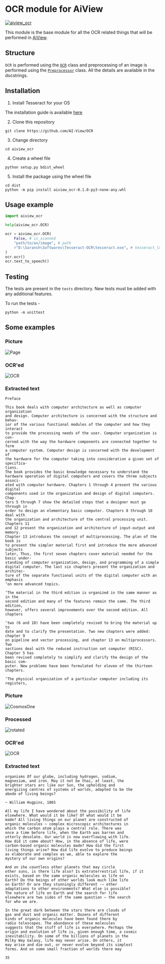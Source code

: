 # OCR module for AiView

[![aiview_ocr](https://github.com/AI-View/OCR/actions/workflows/aiview_ocr.yml/badge.svg)](https://github.com/AI-View/OCR/actions/workflows/aiview_ocr.yml)

This module is the base module for all the OCR related things that will be performed in [AiView](https://github.com/AI-View).

## Structure
`OCR` is performed using the [`OCR`](https://github.com/AI-View/OCR/blob/main/aiview_ocr/ocr.py) class and preprocessing of an image is performed using the [`Preprocessor`](https://github.com/AI-View/OCR/blob/main/aiview_ocr/preprocessing.py) class. All the details are available in the docstrings.

## Installation
1. Install Tesseract for your OS

The installation guide is available [here](https://tesseract-ocr.github.io/tessdoc/Installation.html)

2. Clone this repository
```
git clone https://github.com/AI-View/OCR
```
3. Change directory
```
cd aiview_ocr
```
4. Create a wheel file
```
python setup.py bdist_wheel
```
5. Install the package using the wheel file
```
cd dist
python -m pip install aiview_ocr-0.1.0-py3-none-any.whl
```

## Usage example
```py
import aiview_ocr

help(aiview_ocr.OCR)

ocr = aiview_ocr.OCR(
    False, # is_scanned
    "path/to/an/image", # path
    r"D:\Saransh\Softwares\Tesseract-OCR\tesseract.exe", # tesseract_location
)
ocr.ocr()
ocr.text_to_speech()
```

## Testing
The tests are present in the `tests` directory. New tests must be added with any additional features.

To run the tests -
```
python -m unittest
```

## Some examples
### Picture
![Page](https://user-images.githubusercontent.com/74055102/133644506-3dcf08fc-36f9-404a-b1b7-65117a3f9869.png)
### OCR'ed
![OCR](https://user-images.githubusercontent.com/74055102/133644598-89551323-df51-45cc-8210-871b2c4dd756.png)
### Extracted text
```
Preface

This book deals with computer architecture as well as computer organization
and design. Computer architecture is concerned with the structure and behav-
ior of the various functional modules of the computer and how they interact
to provide the processing needs of the user. Computer organization is con-
cerned with the way the hardware components are connected together to form
a computer system. Computer design is concerned with the development of
the hardware for the computer taking into consideration a given set of specifica-
tions.
The book provides the basic knowledge necessary to understand the
hardware operation of digital computers and covers the three subjects associ-
ated with computer hardware. Chapters 1 through 4 present the various digital
components used in the organization and design of digital computers. Chap-
ters 5 through 7 show the detailed steps that a designer must go through in
order to design an elementary basic computer. Chapters 8 through 10 deal with
the organization and architecture of the central processing unit. Chapters 11
and 12 present the organization and architecture of input-output and memory.
Chapter 13 introduces the concept of multiprocessing. The plan of the book is
to present the simpler material first and introduce the more advanced subjects
later, Thus, the first seven chapters cover material needed for the basic under-
standing of computer organization, design, and programming of a simple
digital computer. The last six chapters present the organization and architec-
ture of the separate functional units of the digital computer with an emphasis
‘on more advanced topics.

‘The material in the third edition is organized in the same manner as in the
second edition and many of the features remain the same. The third edition,
however, offers several improvements over the second edition. All chapters

‘two (6 and 10) have been completely revised to bring the material up to
date and to clarify the presentation. Two new chapters were added: chapter 9
on pipeline and vector processing, and chapter 13 on multiprocessors. Two
sections deal with the reduced instruction set computer (RISC). Chapter 5 has
been revised completely to simplify and clarify the design of the basic com-
puter. New problems have been formulated for eleven of the thirteen chapters.

‘The physical organization of a particular computer including its registers,
```
### Picture
![CosmosOne](https://user-images.githubusercontent.com/74055102/133640550-eba241af-db0a-46e3-9b24-b4219dd74cfd.jpg)
### Processed
![rotated](https://user-images.githubusercontent.com/74055102/133640466-c37d171d-7302-4227-bc6c-de2faa40ad9e.png)
### OCR'ed
![OCR](https://user-images.githubusercontent.com/74055102/133640501-735f2587-f3b0-49b2-8274-27fa760892a9.png)
### Extracted text
```
organisms Of our globe, including hydrogen, sodium,
magnesium, and iron. May it not be thai, at least, the
brighter stars arc like our Sun, the upholding and
energizing centres of systems of worlds, adapted to be the
abode of living beings?

~ William Hugpins, 1865

All my life I have wondered about the possibility of life
elsewhere. What would it be like? Of what would it be
made? All living things on our planet are constructed of
organic molecules ~ complex microscopic architectures in
which the carbon atom plays a central role. There was
once a time before life, when the Earth was barren and
utterly desolate. Our world is now overflowing with life.
How did it come about? How, in the absence of life, were
carbon-based organic molecules made? How did the first
living things arise? How did life evolve to produce beings
as elaborate and complex as we, able to explore the
mystery of our own origins?

And on ihe countless other planets that may circle
other suns, is there life also? Is extraterrestrial life, if it
exists, based on the same organic molecules as life on
Earth? Do the beings of other worlds look much like life
on Earth? Or are they stunningly different -— other
adaptations to other environments? What else is possible?
The nature of life on Earth and the search for life
elsewhere are two sides of the same question — the search
for who we are.

In the great dark between the stars there are clouds of
gas and dust and organic matter. Dozens of different
kinds of organic molecules have been found there by
radio telescopes. The abundance of these molecules
suggests that the stuff of life is everywhere. Perhaps the
origin and evolution of life is, given enough time, a cosmic
inevitability. On some of the billions of planets in the
Milky Way Galaxy, life may never arise. On others, it
may arise and die out, or never evolve beyond its simplest
forms. And on some small fraction of worlds there may

35
```
